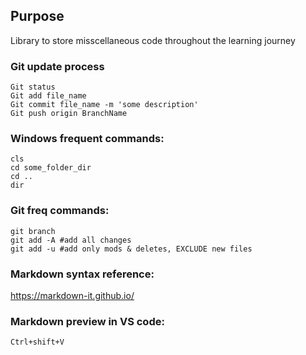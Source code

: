 ## Purpose
Library to store misscellaneous code throughout the learning journey

### Git update process
    Git status
    Git add file_name
    Git commit file_name -m 'some description'
    Git push origin BranchName

### Windows frequent commands:

    cls
    cd some_folder_dir
    cd .. 
    dir

### Git freq commands:

    git branch
    git add -A #add all changes
    git add -u #add only mods & deletes, EXCLUDE new files

### Markdown syntax reference: 
https://markdown-it.github.io/

### Markdown preview in VS code:
    Ctrl+shift+V